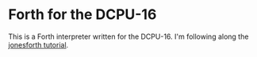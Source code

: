 # Forth for the DCPU-16

This is a Forth interpreter written for the DCPU-16. I'm following along the
[jonesforth tutorial](http://git.annexia.org/?p=jonesforth.git;a=tree).
